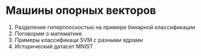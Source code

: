 # Машины опорных векторов

1. Разделение гиперплоскостью на примере бинарной классификации
2. Поговорим о математике
3. Примеры классификаци SVM с разными ядрами
4. Исторический датасет MNIST
